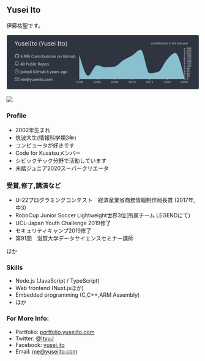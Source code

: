 ## Yusei Ito
伊藤祐聖です。

[![](https://raw.githubusercontent.com/yuseiito/yuseiito/main/profile-summary-card-output/nord_dark/0-profile-details.svg)](https://github.com/vn7n24fzkq/github-profile-summary-cards)

![](https://komarev.com/ghpvc/?username=yuseiito&color=719CAA)




### Profile
- 2002年生まれ
- 筑波大生(情報科学類3年)
- コンピュータが好きです
- Code for Kusatsuメンバー
- シビックテック分野で活動しています
- 未踏ジュニア2020スーパークリエータ

### 受賞,修了,講演など
- U-22プログラミングコンテスト　経済産業省商務情報制作局長賞 (2017年,中3)
- RoboCup Junior Soccer Lightweight世界3位(所属チーム LEGENDにて)
- UCL-Japan Youth Challenge 2019修了
- セキュリティキャンプ2019修了
- 第91回　滋賀大学データサイエンスセミナー講師

ほか
### Skills
- Node.js (JavaScript / TypeScript)
- Web frontend (Nuxt.jsほか)
- Embedded programming (C,C++,ARM Assembly)
- ほか


### For More Info:
- Portfolio: [portfolio.yuseiito.com](https://portfolio.yuseiito.com/)
- Twitter: [@ItyuJ](https://twitter.com/ityuj)
- Facebook: [yusei.ito](https://facebook.com/yusei.ito)
- Email: [me@yuseiito.com](mailto:me@yuseiito.com)

<!-- 

**YuseiIto/yuseiito** is a ✨ _special_ ✨ repository because its `README.md` (this file) appears on your GitHub profile.

Here are some ideas to get you started:

- 🔭 I’m currently working on ...
- 🌱 I’m currently learning ...
- 👯 I’m looking to collaborate on ...
- 🤔 I’m looking for help with ...
- 💬 Ask me about ...
- 📫 How to reach me: ...
- 😄 Pronouns: ...
- ⚡ Fun fact: ...
-->
